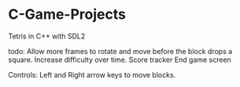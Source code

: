 # C-Game-Projects

Tetris in C++ with SDL2

todo:
  Allow more frames to rotate and move before the block drops a square.
  Increase difficulty over time.
  Score tracker
  End game screen

Controls:
  Left and Right arrow keys to move blocks.
